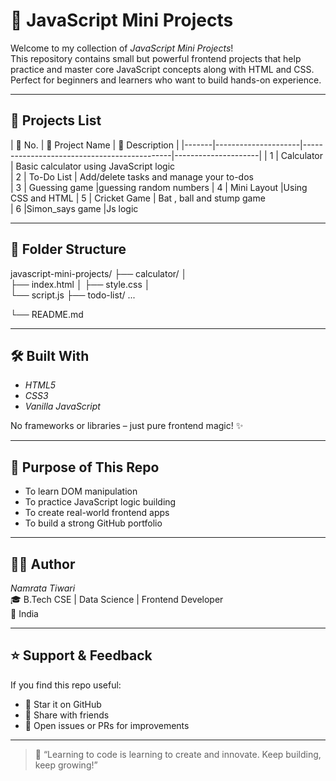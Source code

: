# 🚀 JavaScript Mini Projects

Welcome to my collection of *JavaScript Mini Projects*!  
This repository contains small but powerful frontend projects that help practice and master core JavaScript concepts along with HTML and CSS. Perfect for beginners and learners who want to build hands-on experience.

---

## 📁 Projects List

| 🔢 No. | 🧩 Project Name     | 📄 Description                              |
|-------|---------------------|---------------------------------------------|---------------------|
| 1     | Calculator           | Basic calculator using JavaScript logic        
| 2     | To-Do List           | Add/delete tasks and manage your to-dos     
| 3     | Guessing game        |guessing random numbers 
| 4     | Mini Layout          |Using CSS and HTML
| 5     | Cricket Game         | Bat , ball and stump game         
| 6     |Simon_says game       |Js logic 



---

## 📂 Folder Structure

javascript-mini-projects/
 ├── calculator/ │  
     ├── index.html │ 
     ├── style.css │   
     └── script.js 
 ├── todo-list/  ... 


└── README.md

---

## 🛠 Built With

- *HTML5*
- *CSS3*
- *Vanilla JavaScript*

No frameworks or libraries – just pure frontend magic! ✨

---

## 🎯 Purpose of This Repo

- To learn DOM manipulation
- To practice JavaScript logic building
- To create real-world frontend apps
- To build a strong GitHub portfolio

---

## 👩‍💻 Author

*Namrata Tiwari*  
🎓 B.Tech CSE | Data Science | Frontend Developer  
📍 India  

---

## ⭐ Support & Feedback

If you find this repo useful:
- 🌟 Star it on GitHub
- 🔁 Share with friends
- 🐛 Open issues or PRs for improvements

---

> 💬 “Learning to code is learning to create and innovate. Keep building, keep growing!”